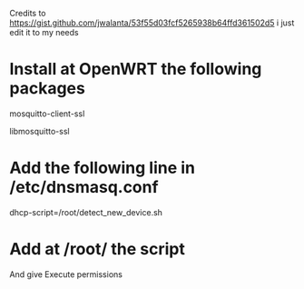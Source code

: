 Credits to https://gist.github.com/jwalanta/53f55d03fcf5265938b64ffd361502d5 i just edit it to my needs

# Install at OpenWRT the following packages
mosquitto-client-ssl

libmosquitto-ssl

# Add the following line in /etc/dnsmasq.conf
dhcp-script=/root/detect_new_device.sh

# Add at /root/ the script
And give Execute permissions
